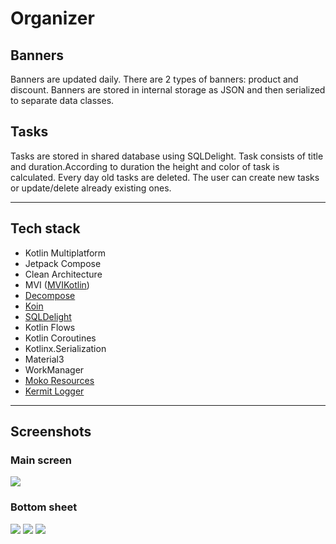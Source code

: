 # Organizer
## Banners
Banners are updated daily. There are 2 types of banners: product and discount. Banners are stored in internal storage as JSON and then serialized to separate data classes.

## Tasks
Tasks are stored in shared database using SQLDelight. Task consists of title and duration.According to duration the height and color of task is calculated. Every day old tasks are deleted. The user can create new tasks or update/delete already existing ones.

---
## Tech stack
- Kotlin Multiplatform
- Jetpack Compose
- Clean Architecture
- MVI ([MVIKotlin](https://github.com/arkivanov/MVIKotlin))
- [Decompose](https://github.com/arkivanov/Decompose)
- [Koin](https://github.com/InsertKoinIO/koin)
- [SQLDelight](https://github.com/cashapp/sqldelight)
- Kotlin Flows
- Kotlin Coroutines
- Kotlinx.Serialization
- Material3
- WorkManager
- [Moko Resources](https://github.com/icerockdev/moko-resources)
- [Kermit Logger](https://github.com/touchlab/Kermit)

---
## Screenshots
### Main screen
![](./assets/main_screen.jpg)

### Bottom sheet
![](./assets/create_task_bottom_sheet.jpg)
![](./assets/edit_task_bottom_sheet.jpg)
![](./assets/time_picker_dialog.jpg)